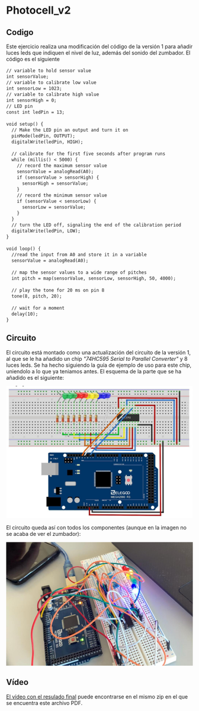 # Photocell_v2

## Codigo

Este ejercicio realiza una modificación del código de la versión 1 para añadir luces leds que indiquen el nivel de luz, además del sonido del zumbador. El código es el siguiente

```
// variable to hold sensor value
int sensorValue;
// variable to calibrate low value
int sensorLow = 1023;
// variable to calibrate high value
int sensorHigh = 0;
// LED pin
const int ledPin = 13;

void setup() {
  // Make the LED pin an output and turn it on
  pinMode(ledPin, OUTPUT);
  digitalWrite(ledPin, HIGH);

  // calibrate for the first five seconds after program runs
  while (millis() < 5000) {
    // record the maximum sensor value
    sensorValue = analogRead(A0);
    if (sensorValue > sensorHigh) {
      sensorHigh = sensorValue;
    }
    // record the minimum sensor value
    if (sensorValue < sensorLow) {
      sensorLow = sensorValue;
    }
  }
  // turn the LED off, signaling the end of the calibration period
  digitalWrite(ledPin, LOW);
}

void loop() {
  //read the input from A0 and store it in a variable
  sensorValue = analogRead(A0);

  // map the sensor values to a wide range of pitches
  int pitch = map(sensorValue, sensorLow, sensorHigh, 50, 4000);

  // play the tone for 20 ms on pin 8
  tone(8, pitch, 20);

  // wait for a moment
  delay(10);
}

```

## Circuito

El circuito está montado como una actualización del circuito de la versión 1, al que se le ha añadido un chip _"74HC595 Serial to Parallel Converter"_ y 8 luces leds. Se ha hecho siguiendo la guía de ejemplo de uso para este chip, uniendolo a lo que ya teniamos antes. El esquema de la parte que se ha añadido es el siguiente:

![](./photocell_v2_added.png)

El circuito queda así con todos los componentes (aunque en la imagen no se acaba de ver el zumbador):

![](./photocell_v2.jfif)

## Vídeo

[El vídeo con el resulado final](./photocell_v2.mp4) puede encontrarse en el mismo zip en el que se encuentra este archivo PDF.

